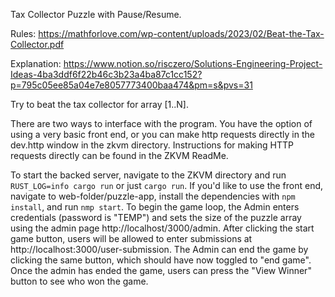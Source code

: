 Tax Collector Puzzle with Pause/Resume.

Rules: https://mathforlove.com/wp-content/uploads/2023/02/Beat-the-Tax-Collector.pdf

Explanation: https://www.notion.so/risczero/Solutions-Engineering-Project-Ideas-4ba3ddf6f22b46c3b23a4ba87c1cc152?p=795c05ee85a04e7e8057773400baa474&pm=s&pvs=31

Try to beat the tax collector for array [1..N].

There are two ways to interface with the program. You have the option of using a very basic front end, or you can make http requests directly in the dev.http window in the zkvm directory. Instructions for making HTTP requests directly can be found in the ZKVM ReadMe.

To start the backed server, navigate to the ZKVM directory and run `RUST_LOG=info cargo run` or just `cargo run`. If you'd like to use the front end, navigate to web-folder/puzzle-app, install the dependencies with `npm install`, and run `nmp start`. To begin the game loop, the Admin enters credentials (password is "TEMP") and sets the size of the puzzle array using the admin page http://localhost/3000/admin. After clicking the start game button, users will be allowed to enter submissions at http://localhost:3000/user-submission. The Admin can end the game by clicking the same button, which should have now toggled to "end game". Once the admin has ended the game, users can press the "View Winner" button to see who won the game.
